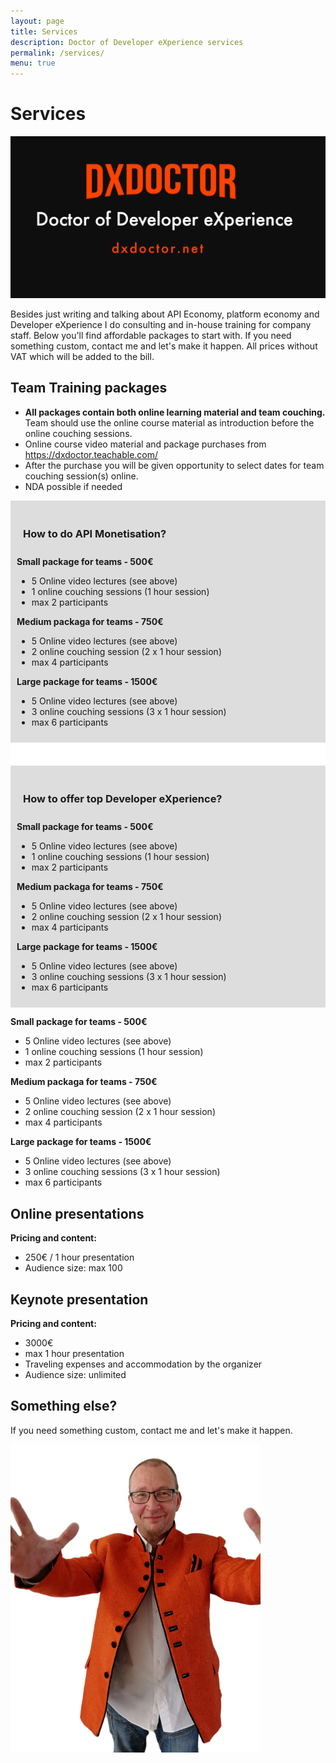 ```yaml
---
layout: page
title: Services
description: Doctor of Developer eXperience services
permalink: /services/
menu: true
---
```


# Services

<img src="/assets/img/dxdoctor-logo.png" alt="DX Doctor Logo" width="1238">

Besides just writing and talking about API Economy, platform economy and Developer eXperience I do consulting and in-house training for company staff. Below you'll find affordable packages to start with. If you need something custom, contact me and let's make it happen. All prices without VAT which will be added to the bill. 


## Team Training packages

* **All packages contain both online learning material and team couching.** Team should use the online course material as introduction before the online couching sessions. 
* Online course video material and package purchases from https://dxdoctor.teachable.com/ 
* After the purchase you will be given opportunity to select dates for team couching session(s) online. 
* NDA possible if needed

<div style="background-color:#ddd;padding:10px;">
<div>
<h3 style="padding:10px;">How to do API Monetisation?</h3>
</div>

<p><b>Small package for teams - 500€</b></p>
<ul>
<li>5 Online video lectures (see above) </li>
<li>1 online couching sessions (1 hour session)</li>
<li>max 2 participants </li>
</ul>

<p><b>Medium packaga for teams - 750€</b></p>

<ul>
<li>5 Online video lectures (see above)</li>
<li>2 online couching session (2 x 1 hour session)</li>
<li>max 4 participants</li>
</ul>

<p><b>Large package for teams - 1500€</b></p>
<ul>
<li>5 Online video lectures (see above)</li>
<li>3 online couching sessions (3 x 1 hour session)</li>
<li>max 6 participants</li>
</ul>
</div>

<div style="background-color:#fff;padding:10px;">&nbsp;</div>


<div style="background-color:#ddd;padding:10px;">
<div>
<h3 style="padding:10px;">How to offer top Developer eXperience?</h3>
</div>

<p><b>Small package for teams - 500€</b></p>
<ul>
<li>5 Online video lectures (see above) </li>
<li>1 online couching sessions (1 hour session)</li>
<li>max 2 participants </li>
</ul>

<p><b>Medium packaga for teams - 750€</b></p>

<ul>
<li>5 Online video lectures (see above)</li>
<li>2 online couching session (2 x 1 hour session)</li>
<li>max 4 participants</li>
</ul>

<p><b>Large package for teams - 1500€</b></p>
<ul>
<li>5 Online video lectures (see above)</li>
<li>3 online couching sessions (3 x 1 hour session)</li>
<li>max 6 participants</li>
</ul>
</div>

**Small package for teams - 500€**

* 5 Online video lectures (see above) 
* 1 online couching sessions (1 hour session)
* max 2 participants 


**Medium packaga for teams - 750€**

* 5 Online video lectures (see above)
* 2 online couching session (2 x 1 hour session)
* max 4 participants


**Large package for teams - 1500€**

* 5 Online video lectures (see above)
* 3 online couching sessions (3 x 1 hour session)
* max 6 participants

## Online presentations

**Pricing and content:** 

* 250€ / 1 hour presentation 
* Audience size: max 100

## Keynote presentation

**Pricing and content:** 

* 3000€
* max 1 hour presentation 
* Traveling expenses and accommodation by the organizer
* Audience size: unlimited



## Something else? 

If you need something custom, contact me and let's make it happen. 


<img class="img-rounded" src="/assets/img/uploads/jarkko-full.png" alt="Jarkko APItalist Moilanen" width="400">

